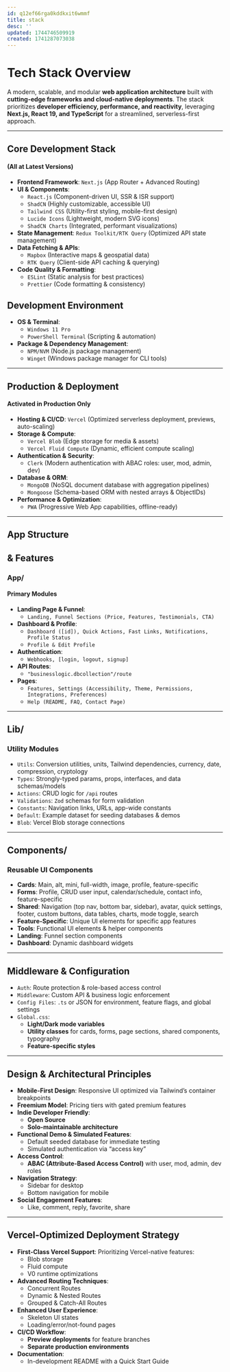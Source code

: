 ```yaml
---
id: q12ef66rga0kddkxit6wmmf
title: stack
desc: ''
updated: 1744746509919
created: 1741287073038
---
```

# Tech Stack Overview

A modern, scalable, and modular **web application architecture** built with **cutting-edge frameworks and cloud-native deployments**. The stack prioritizes **developer efficiency, performance, and reactivity**, leveraging **Next.js, React 19, and TypeScript** for a streamlined, serverless-first approach.

* * *

## Core Development Stack
#### (All at Latest Versions)

- **Frontend Framework**: `Next.js` (App Router + Advanced Routing)
- **UI & Components**:
    - `React.js` (Component-driven UI, SSR & ISR support)
    - `ShadCN` (Highly customizable, accessible UI)
    - `Tailwind CSS` (Utility-first styling, mobile-first design)
    - `Lucide Icons` (Lightweight, modern SVG icons)
    - `ShadCN Charts` (Integrated, performant visualizations)
- **State Management**: `Redux Toolkit/RTK Query` (Optimized API state management)
- **Data Fetching & APIs**:
    - `Mapbox` (Interactive maps & geospatial data)
    - `RTK Query` (Client-side API caching & querying)
- **Code Quality & Formatting**:
    - `ESLint` (Static analysis for best practices)
    - `Prettier` (Code formatting & consistency)

## Development Environment

- **OS & Terminal**:
    - `Windows 11 Pro`
    - `PowerShell Terminal` (Scripting & automation)
- **Package & Dependency Management**:
    - `NPM/NVM` (Node.js package management)
    - `Winget` (Windows package manager for CLI tools)

* * *

## Production & Deployment

#### Activated in Production Only

- **Hosting & CI/CD**: `Vercel` (Optimized serverless deployment, previews, auto-scaling)
- **Storage & Compute**:
    - `Vercel Blob` (Edge storage for media & assets)
    - `Vercel Fluid Compute` (Dynamic, efficient compute scaling)
- **Authentication & Security**:
    - `Clerk` (Modern authentication with ABAC roles: user, mod, admin, dev)
- **Database & ORM**:
    - `MongoDB` (NoSQL document database with aggregation pipelines)
    - `Mongoose` (Schema-based ORM with nested arrays & ObjectIDs)
- **Performance & Optimization**:
    - `PWA` (Progressive Web App capabilities, offline-ready)

* * *

## App Structure 
## & Features

### App/

#### **Primary Modules**

- **Landing Page & Funnel**:
    - `Landing, Funnel Sections (Price, Features, Testimonials, CTA)`
- **Dashboard & Profile**:
    - `Dashboard ([id]), Quick Actions, Fast Links, Notifications, Profile Status`
    - `Profile & Edit Profile`
- **Authentication**:
    - `Webhooks, [login, logout, signup]`
- **API Routes**:
    - `"businesslogic.dbcollection"/route`
- **Pages**:
    - `Features, Settings (Accessibility, Theme, Permissions, Integrations, Preferences)`
    - `Help (README, FAQ, Contact Page)`

* * *

## **Lib/**

### **Utility Modules**

- `Utils`: Conversion utilities, units, Tailwind dependencies, currency, date, compression, cryptology
- `Types`: Strongly-typed params, props, interfaces, and data schemas/models
- `Actions`: CRUD logic for `/api` routes
- `Validations`: `Zod` schemas for form validation
- `Constants`: Navigation links, URLs, app-wide constants
- `Default`: Example dataset for seeding databases & demos
- `Blob`: Vercel Blob storage connections

* * *

## **Components/**

### **Reusable UI Components**

- **Cards**: Main, alt, mini, full-width, image, profile, feature-specific
- **Forms**: Profile, CRUD user input, calendar/schedule, contact info, feature-specific
- **Shared**: Navigation (top nav, bottom bar, sidebar), avatar, quick settings, footer, custom buttons, data tables, charts, mode toggle, search
- **Feature-Specific**: Unique UI elements for specific app features
- **Tools**: Functional UI elements & helper components
- **Landing**: Funnel section components
- **Dashboard**: Dynamic dashboard widgets

* * *

## **Middleware & Configuration**

- `Auth`: Route protection & role-based access control
- `Middleware`: Custom API & business logic enforcement
- `Config Files`: `.ts` or JSON for environment, feature flags, and global settings
- `Global.css`:
    - **Light/Dark mode variables**
    - **Utility classes** for cards, forms, page sections, shared components, typography
    - **Feature-specific styles**

* * *

## **Design & Architectural Principles**

- **Mobile-First Design**: Responsive UI optimized via Tailwind’s container breakpoints
- **Freemium Model**: Pricing tiers with gated premium features
- **Indie Developer Friendly**:
    - **Open Source**
    - **Solo-maintainable architecture**
- **Functional Demo & Simulated Features**:
    - Default seeded database for immediate testing
    - Simulated authentication via “access key”
- **Access Control**:
    - **ABAC (Attribute-Based Access Control)** with user, mod, admin, dev roles
- **Navigation Strategy**:
    - Sidebar for desktop
    - Bottom navigation for mobile
- **Social Engagement Features**:
    - Like, comment, reply, favorite, share

* * *

## **Vercel-Optimized Deployment Strategy**

- **First-Class Vercel Support**: Prioritizing Vercel-native features:
    - Blob storage
    - Fluid compute
    - V0 runtime optimizations
- **Advanced Routing Techniques**:
    - Concurrent Routes
    - Dynamic & Nested Routes
    - Grouped & Catch-All Routes
- **Enhanced User Experience**:
    - Skeleton UI states
    - Loading/error/not-found pages
- **CI/CD Workflow**:
    - **Preview deployments** for feature branches
    - **Separate production environments**
- **Documentation**:
    - In-development README with a Quick Start Guide